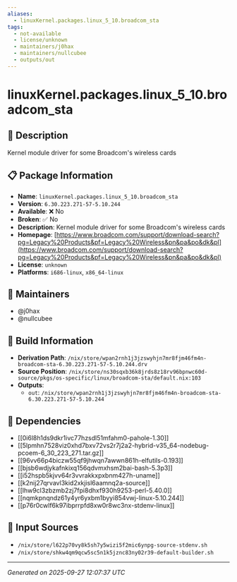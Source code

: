 ```yaml
---
aliases:
  - linuxKernel.packages.linux_5_10.broadcom_sta
tags:
  - not-available
  - license/unknown
  - maintainers/j0hax
  - maintainers/nullcubee
  - outputs/out
---
```


# linuxKernel.packages.linux_5_10.broadcom_sta

## 📝 Description

Kernel module driver for some Broadcom's wireless cards

## 📋 Package Information

- **Name**: `linuxKernel.packages.linux_5_10.broadcom_sta`
- **Version**: `6.30.223.271-57-5.10.244`
- **Available**: ❌ No
- **Broken**: ✅ No
- **Description**: Kernel module driver for some Broadcom's wireless cards
- **Homepage**: [https://www.broadcom.com/support/download-search?pg=Legacy%20Products&pf=Legacy%20Wireless&pn&pa&po&dk&pl](https://www.broadcom.com/support/download-search?pg=Legacy%20Products&pf=Legacy%20Wireless&pn&pa&po&dk&pl)
- **License**: `unknown`
- **Platforms**: `i686-linux`, `x86_64-linux`
## 👥 Maintainers

- @j0hax
- @nullcubee


## 🔧 Build Information

- **Derivation Path**: `/nix/store/wpan2rnh1j3jzswyhjn7mr8fjm46fm4n-broadcom-sta-6.30.223.271-57-5.10.244.drv`
- **Source Position**: `/nix/store/ns30sqxb36k8jrds8z18rv96bpnwc60d-source/pkgs/os-specific/linux/broadcom-sta/default.nix:103`
- **Outputs**:
  - `out`:  `/nix/store/wpan2rnh1j3jzswyhjn7mr8fjm46fm4n-broadcom-sta-6.30.223.271-57-5.10.244`

## 🔗 Dependencies

- [[0i6l8h1ds9dkr1ivc77hzsdl51mfahm0-pahole-1.30]]
- [[5lpmhn7528viz0xhd7bxv72vs2r7j2a2-hybrid-v35_64-nodebug-pcoem-6_30_223_271.tar.gz]]
- [[96vv66p4biczw55qf9jhwqn7awwn861h-elfutils-0.193]]
- [[bjsb6wdjykafnkixq156qdvmxhsm2bai-bash-5.3p3]]
- [[i52hspb5kjvv64r3vvrakkxpxbnm427h-uname]]
- [[k2nij27qrvavl3kid2xkjisl6aamnq2a-source]]
- [[lhw9cl3zbzmb2zj7fpi8dhxf930h9253-perl-5.40.0]]
- [[nqmkpnqndz61y4yr6yxbm1byyi854vwj-linux-5.10.244]]
- [[p76r0cwlf6k97ibprrpfd8xw0r8wc3nx-stdenv-linux]]

## 📁 Input Sources

- `/nix/store/l622p70vy8k5sh7y5wizi5f2mic6ynpg-source-stdenv.sh`
- `/nix/store/shkw4qm9qcw5sc5n1k5jznc83ny02r39-default-builder.sh`

---
*Generated on 2025-09-27 12:07:37 UTC*

